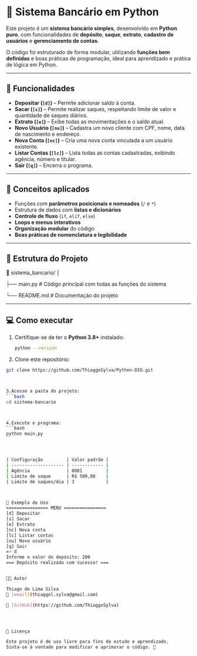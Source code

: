 # 🏦 Sistema Bancário em Python

Este projeto é um **sistema bancário simples**, desenvolvido em **Python puro**, com funcionalidades de **depósito**, **saque**, **extrato**, **cadastro de usuários** e **gerenciamento de contas**.

O código foi estruturado de forma modular, utilizando **funções bem definidas** e boas práticas de programação, ideal para aprendizado e prática de lógica em Python.

---

## 🚀 Funcionalidades

- **Depositar (`[d]`)** – Permite adicionar saldo à conta.  
- **Sacar (`[s]`)** – Permite realizar saques, respeitando limite de valor e quantidade de saques diários.  
- **Extrato (`[e]`)** – Exibe todas as movimentações e o saldo atual.  
- **Novo Usuário (`[nu]`)** – Cadastra um novo cliente com CPF, nome, data de nascimento e endereço.  
- **Nova Conta (`[nc]`)** – Cria uma nova conta vinculada a um usuário existente.  
- **Listar Contas (`[lc]`)** – Lista todas as contas cadastradas, exibindo agência, número e titular.  
- **Sair (`[q]`)** – Encerra o programa.

---

## 🧠 Conceitos aplicados

- Funções com **parâmetros posicionais e nomeados** (`/` e `*`)  
- Estrutura de dados com **listas e dicionários**  
- **Controle de fluxo** (`if`, `elif`, `else`)  
- **Loops e menus interativos**  
- **Organização modular** do código  
- **Boas práticas de nomenclatura e legibilidade**

---

## 🧩 Estrutura do Projeto

📁 sistema_bancario/
│

├── main.py # Código principal com todas as funções do sistema

└── README.md # Documentação do projeto



---

## 💻 Como executar

1. Certifique-se de ter o **Python 3.8+** instalado:
   ```bash
   python --version

   
2. Clone este repositório:
 ```bash
git clone https://github.com/ThiaggoSylva/Python-DIO.git



3.Acesse a pasta do projeto:
 ```bash
cd sistema-bancario



4.Execute o programa:
 ```bash
python main.py




| Configuração         | Valor padrão |
| -------------------- | ------------ |
| Agência              | 0001         |
| Limite de saque      | R$ 500,00    |
| Limite de saques/dia | 3            |



🧾 Exemplo de Uso
================ MENU ================
[d] Depositar
[s] Sacar
[e] Extrato
[nc] Nova conta
[lc] Listar contas
[nu] Novo usuário
[q] Sair
=> d
Informe o valor do depósito: 200
=== Depósito realizado com sucesso! ===


🧑‍💻 Autor

Thiago de Lima Silva
📧 [email](thiaggol.sylva@gmail.com)

🔗 [GitHub](https://github.com/ThiaggoSylva)




📜 Licença

Este projeto é de uso livre para fins de estudo e aprendizado.
Sinta-se à vontade para modificar e aprimorar o código. 🚀

